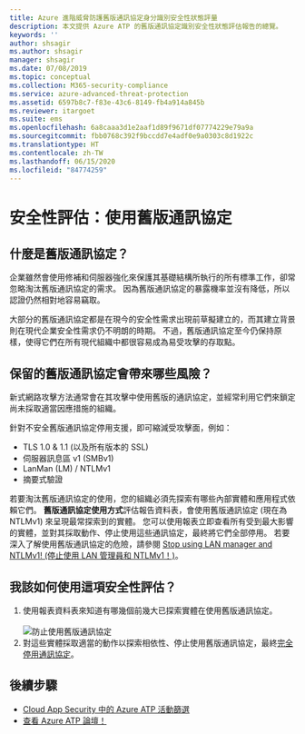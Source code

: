 ```yaml
---
title: Azure 進階威脅防護舊版通訊協定身分識別安全性狀態評量
description: 本文提供 Azure ATP 的舊版通訊協定識別安全性狀態評估報告的總覽。
keywords: ''
author: shsagir
ms.author: shsagir
manager: shsagir
ms.date: 07/08/2019
ms.topic: conceptual
ms.collection: M365-security-compliance
ms.service: azure-advanced-threat-protection
ms.assetid: 6597b8c7-f83e-43c6-8149-fb4a914a845b
ms.reviewer: itargoet
ms.suite: ems
ms.openlocfilehash: 6a8caaa3d1e2aaf1d89f9671df07774229e79a9a
ms.sourcegitcommit: fbb0768c392f9bccdd7e4adf0e9a0303c8d1922c
ms.translationtype: HT
ms.contentlocale: zh-TW
ms.lasthandoff: 06/15/2020
ms.locfileid: "84774259"
---
```

# <a name="security-assessment-legacy-protocols-usage"></a>安全性評估：使用舊版通訊協定 
 
## <a name="what-are-legacy-protocols"></a>什麼是舊版通訊協定？

企業雖然會使用修補和伺服器強化來保護其基礎結構所執行的所有標準工作，卻常忽略淘汰舊版通訊協定的需求。 因為舊版通訊協定的暴露機率並沒有降低，所以認證仍然相對地容易竊取。 

大部分的舊版通訊協定都是在現今的安全性需求出現前草擬建立的，而其建立背景則在現代企業安全性需求仍不明朗的時期。 不過，舊版通訊協定至今仍保持原樣，使得它們在所有現代組織中都很容易成為易受攻擊的存取點。 

## <a name="what-risks-do-retained-legacy-protocols-introduce"></a>保留的舊版通訊協定會帶來哪些風險？ 

新式網路攻擊方法通常會在其攻擊中使用舊版的通訊協定，並經常利用它們來鎖定尚未採取適當因應措施的組織。 

針對不安全舊版通訊協定停用支援，即可縮減受攻擊面，例如： 

- TLS 1.0 & 1.1 (以及所有版本的 SSL)
- 伺服器訊息區 v1 (SMBv1)
- LanMan (LM) / NTLMv1
- 摘要式驗證

若要淘汰舊版通訊協定的使用，您的組織必須先探索有哪些內部實體和應用程式依賴它們。 **舊版通訊協定使用方式**評估報告資料表，會使用舊版通訊協定 (現在為 NTLMv1) 來呈現最常探索到的實體。 您可以使用報表立即查看所有受到最大影響的實體，並對其採取動作、停止使用這些通訊協定，最終將它們全部停用。 若要深入了解使用舊版通訊協定的危險，請參閱 [Stop using LAN manager and NTLMv1! (停止使用 LAN 管理員和 NTLMv1！)](https://blogs.technet.microsoft.com/miriamxyra/2017/11/07/stop-using-lan-manager-and-ntlmv1/)。


## <a name="how-do-i-use-this-security-assessment"></a>我該如何使用這項安全性評估？ 
1. 使用報表資料表來知道有哪幾個前幾大已探索實體在使用舊版通訊協定。  
    <br>![防止使用舊版通訊協定](media/atp-cas-isp-legacy-protocols-2.png)
1. 對這些實體採取適當的動作以探索相依性、停止使用舊版通訊協定，最終[完全停用通訊協定](https://blogs.technet.microsoft.com/miriamxyra/2017/11/07/stop-using-lan-manager-and-ntlmv1/)。 

## <a name="next-steps"></a>後續步驟
- [Cloud App Security 中的 Azure ATP 活動篩選](atp-activities-filtering-mcas.md)
- [查看 Azure ATP 論壇！](https://aka.ms/azureatpcommunity)
